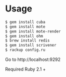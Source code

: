 # Usage

```bash
$ gem install cuba
$ gem install mote
$ gem install mote-render
$ gem install ohm
$ brew install redis
$ gem install scrivener
$ rackup config.ru
```

Go to http://localhost:9292

Required Ruby 2.1 +
